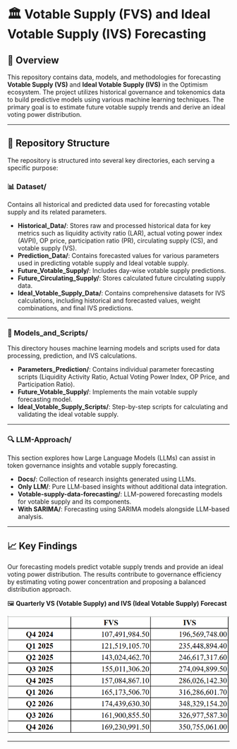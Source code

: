 # 🏛️ Votable Supply (FVS) and Ideal Votable Supply (IVS) Forecasting  

## 📌 Overview  

This repository contains data, models, and methodologies for forecasting **Votable Supply (VS)** and **Ideal Votable Supply (IVS)** in the Optimism ecosystem. The project utilizes historical governance and tokenomics data to build predictive models using various machine learning techniques. The primary goal is to estimate future votable supply trends and derive an ideal voting power distribution.  

---

## 📂 Repository Structure  

The repository is structured into several key directories, each serving a specific purpose:  

### 📊 Dataset/  
Contains all historical and predicted data used for forecasting votable supply and its related parameters.  

- **Historical_Data/**: Stores raw and processed historical data for key metrics such as liquidity activity ratio (LAR), actual voting power index (AVPI), OP price, participation ratio (PR), circulating supply (CS), and votable supply (VS).  
- **Prediction_Data/**: Contains forecasted values for various parameters used in predicting votable supply and Ideal votable supply.  
- **Future_Votable_Supply/**: Includes day-wise votable supply predictions.  
- **Future_Circulating_Supply/**: Stores calculated future circulating supply data.  
- **Ideal_Votable_Supply_Data/**: Contains comprehensive datasets for IVS calculations, including historical and forecasted values, weight combinations, and final IVS predictions.  

---

### 🧠 Models_and_Scripts/  
This directory houses machine learning models and scripts used for data processing, prediction, and IVS calculations.  

- **Parameters_Prediction/**: Contains individual parameter forecasting scripts (Liquidity Activity Ratio, Actual Voting Power Index, OP Price, and Participation Ratio).  
- **Future_Votable_Supply/**: Implements the main votable supply forecasting model.  
- **Ideal_Votable_Supply_Scripts/**: Step-by-step scripts for calculating and validating the ideal votable supply.  

---

### 🔍 LLM-Approach/  
This section explores how Large Language Models (LLMs) can assist in token governance insights and votable supply forecasting.  

- **Docs/**: Collection of research insights generated using LLMs.  
- **Only LLM/**: Pure LLM-based insights without additional data integration.  
- **Votable-supply-data-forecasting/**: LLM-powered forecasting models for votable supply and its components.  
- **With SARIMA/**: Forecasting using SARIMA models alongside LLM-based analysis.  

---

## 📈 Key Findings  
Our forecasting models predict votable supply trends and provide an ideal voting power distribution. The results contribute to governance efficiency by estimating voting power concentration and proposing a balanced distribution approach.  

🖼 **Quarterly VS (Votable Supply) and IVS (Ideal Votable Supply) Forecast**  

![Quarterly Votable Supply vs Ideal Votable Supply](Models_and_Scripts/Ideal_Votable_Supply_Scripts/FVS_IVS_Quarterly.png)

---

